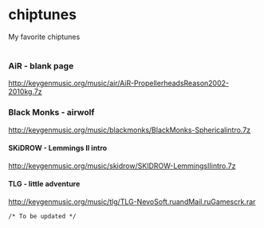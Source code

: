# chiptunes
My favorite chiptunes
<br />
<br />

### AiR - blank page
http://keygenmusic.org/music/air/AiR-PropellerheadsReason2002-2010kg.7z

### Black Monks - airwolf
http://keygenmusic.org/music/blackmonks/BlackMonks-Sphericalintro.7z

#### SKiDROW - Lemmings II intro
http://keygenmusic.org/music/skidrow/SKIDROW-LemmingsIIintro.7z

#### TLG - little adventure
http://keygenmusic.org/music/tlg/TLG-NevoSoft.ruandMail.ruGamescrk.rar

`/* To be updated */`
